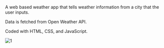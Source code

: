 A web based weather app that tells weather information from a city that the user inputs.

Data is fetched from Open Weather API.

Coded with HTML, CSS, and JavaScript.



![1](https://github.com/RavenCunanan/WeatherApp/assets/63638637/b9050dcd-cc4a-404e-9bf5-e58248b301aa)
